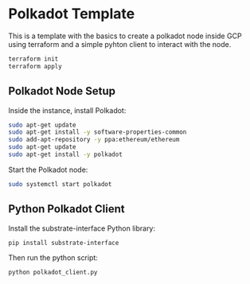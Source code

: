 
# Polkadot Template

This is a template with the basics to create a polkadot node inside GCP using terraform and a simple pyhton client to interact with the node.



```bash
terraform init
terraform apply
```
## Polkadot Node Setup
Inside the instance, install Polkadot:
```bash
sudo apt-get update
sudo apt-get install -y software-properties-common
sudo add-apt-repository -y ppa:ethereum/ethereum
sudo apt-get update
sudo apt-get install -y polkadot
```

Start the Polkadot node:
```bash
sudo systemctl start polkadot
```

## Python Polkadot Client

Install the substrate-interface Python library:
```bash
pip install substrate-interface
```

Then run the python script:

```bash
python polkadot_client.py
```



